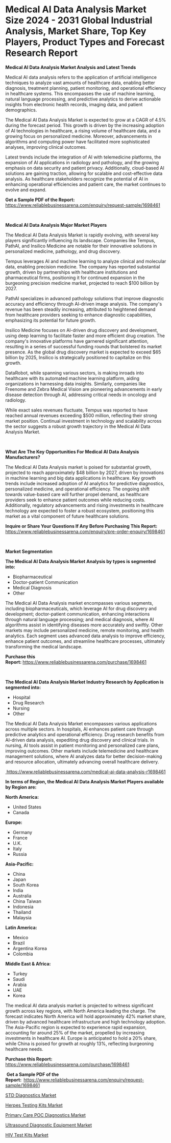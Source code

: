 <p><h1>Medical AI Data Analysis Market Size 2024 - 2031 Global Industrial Analysis, Market Share, Top Key Players, Product Types and Forecast Research Report</h1></p><p><strong>Medical AI Data Analysis Market Analysis and Latest Trends</strong></p>
<p><p>Medical AI data analysis refers to the application of artificial intelligence techniques to analyze vast amounts of healthcare data, enabling better diagnosis, treatment planning, patient monitoring, and operational efficiency in healthcare systems. This encompasses the use of machine learning, natural language processing, and predictive analytics to derive actionable insights from electronic health records, imaging data, and patient demographics.</p><p>The Medical AI Data Analysis Market is expected to grow at a CAGR of 4.5% during the forecast period. This growth is driven by the increasing adoption of AI technologies in healthcare, a rising volume of healthcare data, and a growing focus on personalized medicine. Moreover, advancements in algorithms and computing power have facilitated more sophisticated analyses, improving clinical outcomes.</p><p>Latest trends include the integration of AI with telemedicine platforms, the expansion of AI applications in radiology and pathology, and the growing emphasis on data security and patient privacy. Additionally, cloud-based AI solutions are gaining traction, allowing for scalable and cost-effective data analysis. As healthcare stakeholders recognize the potential of AI in enhancing operational efficiencies and patient care, the market continues to evolve and expand.</p></p>
<p><strong>Get a Sample PDF of the Report:&nbsp;</strong> <a href="https://www.reliablebusinessarena.com/enquiry/request-sample/1698461?utm_campaign=1763&utm_medium=2&utm_source=Github&utm_content=ia&utm_term=20102024&utm_id=medical-ai-data-analysis">https://www.reliablebusinessarena.com/enquiry/request-sample/1698461</a></p>
<p>&nbsp;</p>
<p><strong>Medical AI Data Analysis Major Market Players</strong></p>
<p><p>The Medical AI Data Analysis Market is rapidly evolving, with several key players significantly influencing its landscape. Companies like Tempus, PathAI, and Insilico Medicine are notable for their innovative solutions in personalized medicine, pathology, and drug discovery.</p><p>Tempus leverages AI and machine learning to analyze clinical and molecular data, enabling precision medicine. The company has reported substantial growth, driven by partnerships with healthcare institutions and pharmaceutical firms, positioning it for continued expansion in the burgeoning precision medicine market, projected to reach $100 billion by 2027.</p><p>PathAI specializes in advanced pathology solutions that improve diagnostic accuracy and efficiency through AI-driven image analysis. The company's revenue has been steadily increasing, attributed to heightened demand from healthcare providers seeking to enhance diagnostic capabilities, emphasizing its potential for future growth.</p><p>Insilico Medicine focuses on AI-driven drug discovery and development, using deep learning to facilitate faster and more efficient drug creation. The company's innovative platforms have garnered significant attention, resulting in a series of successful funding rounds that bolstered its market presence. As the global drug discovery market is expected to exceed $65 billion by 2025, Insilico is strategically positioned to capitalize on this growth.</p><p>DataRobot, while spanning various sectors, is making inroads into healthcare with its automated machine learning platform, aiding organizations in harnessing data insights. Similarly, companies like Freenome and Zebra Medical Vision are pioneering advancements in early disease detection through AI, addressing critical needs in oncology and radiology.</p><p>While exact sales revenues fluctuate, Tempus was reported to have reached annual revenues exceeding $500 million, reflecting their strong market position. Continual investment in technology and scalability across the sector suggests a robust growth trajectory in the Medical AI Data Analysis Market.</p></p>
<p>&nbsp;</p>
<p><strong>What Are The Key Opportunities For Medical AI Data Analysis Manufacturers?</strong></p>
<p><p>The Medical AI Data Analysis market is poised for substantial growth, projected to reach approximately $48 billion by 2027, driven by innovations in machine learning and big data applications in healthcare. Key growth trends include increased adoption of AI analytics for predictive diagnostics, personalized medicine, and operational efficiency. The ongoing shift towards value-based care will further propel demand, as healthcare providers seek to enhance patient outcomes while reducing costs. Additionally, regulatory advancements and rising investments in healthcare technology are expected to foster a robust ecosystem, positioning this market as a vital component of future healthcare solutions.</p></p>
<p><strong>Inquire or Share Your Questions If Any Before Purchasing This Report:</strong> <a href="https://www.reliablebusinessarena.com/enquiry/pre-order-enquiry/1698461?utm_campaign=1763&utm_medium=2&utm_source=Github&utm_content=ia&utm_term=20102024&utm_id=medical-ai-data-analysis">https://www.reliablebusinessarena.com/enquiry/pre-order-enquiry/1698461</a></p>
<p>&nbsp;</p>
<p><strong>Market Segmentation</strong></p>
<p><strong>The Medical AI Data Analysis Market Analysis by types is segmented into:</strong></p>
<p><ul><li>Biopharmaceutical</li><li>Doctor-patient Communication</li><li>Medical Diagnosis</li><li>Other</li></ul></p>
<p><p>The Medical AI Data Analysis market encompasses various segments, including biopharmaceuticals, which leverage AI for drug discovery and development; doctor-patient communication, enhancing interactions through natural language processing; and medical diagnosis, where AI algorithms assist in identifying diseases more accurately and swiftly. Other markets may include personalized medicine, remote monitoring, and health analytics. Each segment uses advanced data analysis to improve efficiency, enhance patient outcomes, and streamline healthcare processes, ultimately transforming the medical landscape.</p></p>
<p><strong>Purchase this Report:&nbsp;</strong><a href="https://www.reliablebusinessarena.com/purchase/1698461?utm_campaign=1763&utm_medium=2&utm_source=Github&utm_content=ia&utm_term=20102024&utm_id=medical-ai-data-analysis">https://www.reliablebusinessarena.com/purchase/1698461</a></p>
<p>&nbsp;</p>
<p><strong>The Medical AI Data Analysis Market Industry Research by Application is segmented into:</strong></p>
<p><ul><li>Hospital</li><li>Drug Research</li><li>Nursing</li><li>Other</li></ul></p>
<p><p>The Medical AI Data Analysis Market encompasses various applications across multiple sectors. In hospitals, AI enhances patient care through predictive analytics and operational efficiency. Drug research benefits from AI-driven data analysis, expediting drug discovery and clinical trials. In nursing, AI tools assist in patient monitoring and personalized care plans, improving outcomes. Other markets include telemedicine and healthcare management solutions, where AI analyzes data for better decision-making and resource allocation, ultimately advancing overall healthcare delivery.</p></p>
<p><a href="https://www.reliablebusinessarena.com/medical-ai-data-analysis-r1698461?utm_campaign=1763&utm_medium=2&utm_source=Github&utm_content=ia&utm_term=20102024&utm_id=medical-ai-data-analysis">&nbsp;https://www.reliablebusinessarena.com/medical-ai-data-analysis-r1698461</a></p>
<p><strong>In terms of Region, the Medical AI Data Analysis Market Players available by Region are:</strong></p>
<p>
    <p> <strong> North America: </strong>
        <ul>
            <li>United States</li>
            <li>Canada</li>
        </ul>
        </p> 
    <p> <strong> Europe: </strong>
        <ul>
            <li>Germany</li>
            <li>France</li>
            <li>U.K.</li>
            <li>Italy</li>
            <li>Russia</li>
        </ul>
        </p> 
    <p> <strong> Asia-Pacific: </strong>
        <ul>
            <li>China</li>
            <li>Japan</li>
            <li>South Korea</li>
            <li>India</li>
            <li>Australia</li>
            <li>China Taiwan</li>
            <li>Indonesia</li>
            <li>Thailand</li>
            <li>Malaysia</li>
        </ul>
        </p> 
    <p> <strong> Latin America: </strong>
        <ul>
            <li>Mexico</li>
            <li>Brazil</li>
            <li>Argentina Korea</li>
            <li>Colombia</li>
        </ul>
        </p> 
    <p> <strong> Middle East & Africa: </strong>
        <ul>
            <li>Turkey</li>
            <li>Saudi</li>
            <li>Arabia</li>
            <li>UAE</li>
            <li>Korea</li>
        </ul>
    </p>
    </p>
<p><p>The medical AI data analysis market is projected to witness significant growth across key regions, with North America leading the charge. The forecast indicates North America will hold approximately 42% market share, driven by advanced healthcare infrastructure and high technology adoption. The Asia-Pacific region is expected to experience rapid expansion, accounting for around 25% of the market, propelled by increasing investments in healthcare AI. Europe is anticipated to hold a 20% share, while China is poised for growth at roughly 13%, reflecting burgeoning healthcare needs.</p></p>
<p><strong>Purchase this Report: </strong><a href="https://www.reliablebusinessarena.com/purchase/1698461?utm_campaign=1763&utm_medium=2&utm_source=Github&utm_content=ia&utm_term=20102024&utm_id=medical-ai-data-analysis">https://www.reliablebusinessarena.com/purchase/1698461</a></p>
<p>&nbsp;<strong>Get a Sample PDF of the Report:&nbsp;&nbsp;</strong><a href="https://www.reliablebusinessarena.com/enquiry/request-sample/1698461?utm_campaign=1763&utm_medium=2&utm_source=Github&utm_content=ia&utm_term=20102024&utm_id=medical-ai-data-analysis">https://www.reliablebusinessarena.com/enquiry/request-sample/1698461</a></p>
<p><strong></strong></p>
<p><p><a href="https://www.linkedin.com/pulse/std-diagnostics-market-global-insights-regional-analysis-2024-peswc?utm_campaign=1763&utm_medium=2&utm_source=Github&utm_content=ia&utm_term=20102024&utm_id=medical-ai-data-analysis">STD Diagnostics Market</a></p><p><a href="https://www.linkedin.com/pulse/herpes-testing-kits-market-size-share-growth-analysis-type-application-gipbc?utm_campaign=1763&utm_medium=2&utm_source=Github&utm_content=ia&utm_term=20102024&utm_id=medical-ai-data-analysis">Herpes Testing Kits Market</a></p><p><a href="https://www.linkedin.com/pulse/primary-care-poc-diagnostics-industry-analysis-report-market-xlc1c?utm_campaign=1763&utm_medium=2&utm_source=Github&utm_content=ia&utm_term=20102024&utm_id=medical-ai-data-analysis">Primary Care POC Diagnostics Market</a></p><p><a href="https://www.linkedin.com/pulse/driving-forces-global-ultrasound-diagnostic-equipment-w2yqc?utm_campaign=1763&utm_medium=2&utm_source=Github&utm_content=ia&utm_term=20102024&utm_id=medical-ai-data-analysis">Ultrasound Diagnostic Equipment Market</a></p><p><a href="https://www.linkedin.com/pulse/hiv-test-kits-market-evolution-regional-adaptations-dtgjc?utm_campaign=1763&utm_medium=2&utm_source=Github&utm_content=ia&utm_term=20102024&utm_id=medical-ai-data-analysis">HIV Test Kits Market</a></p></p>
